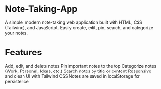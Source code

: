# Note-Taking-App
A simple, modern note-taking web application built with HTML, CSS (Tailwind), and JavaScript. Easily create, edit, pin, search, and categorize your notes.

# Features
Add, edit, and delete notes
Pin important notes to the top
Categorize notes (Work, Personal, Ideas, etc.)
Search notes by title or content
Responsive and clean UI with Tailwind CSS
Notes are saved in localStorage for persistence
